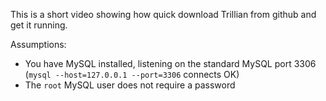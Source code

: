 This is a short video showing how quick download Trillian from github and get it running.

Assumptions:

* You have MySQL installed, listening on the standard MySQL port 3306 (`mysql --host=127.0.0.1 --port=3306` connects OK)
* The `root` MySQL user does not require a password
